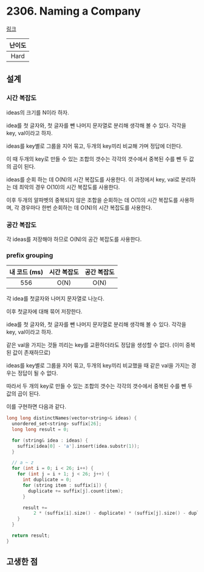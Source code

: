 # 2306. Naming a Company

[링크](https://leetcode.com/problems/naming-a-company/)

| 난이도 |
| :----: |
|  Hard  |

## 설계

### 시간 복잡도

ideas의 크기를 N이라 하자.

idea를 첫 글자와, 첫 글자를 뺀 나머지 문자열로 분리해 생각해 볼 수 있다. 각각을 key, val이라고 하자.

ideas를 key별로 그룹을 지어 묶고, 두개의 key끼리 비교해 가며 정답에 더한다.

이 때 두개의 key로 만들 수 있는 조합의 갯수는 각각의 갯수에서 중복된 수를 뺀 두 값의 곱이 된다.

ideas를 순회 하는 데 O(N)의 시간 복잡도를 사용한다. 이 과정에서 key, val로 분리하는 데 최악의 경우 O(10)의 시간 복잡도를 사용한다.

이후 두개의 알파벳의 중복되지 않은 조합을 순회하는 데 O(1)의 시간 복잡도를 사용하며, 각 경우마다 한번 순회하는 데 O(N)의 시간 복잡도를 사용한다.

### 공간 복잡도

각 ideas를 저장해야 하므로 O(N)의 공간 복잡도를 사용한다.

### prefix grouping

| 내 코드 (ms) | 시간 복잡도 | 공간 복잡도 |
| :----------: | :---------: | :---------: |
|     556      |    O(N)     |    O(N)     |

각 idea를 첫글자와 나머지 문자열로 나눈다.

이후 첫글자에 대해 묶어 저장한다.

idea를 첫 글자와, 첫 글자를 뺀 나머지 문자열로 분리해 생각해 볼 수 있다. 각각을 key, val이라고 하자.

같은 val을 가지는 것들 끼리는 key를 교환하더라도 정답을 생성할 수 없다. (이미 중복된 값이 존재하므로)

ideas를 key별로 그룹을 지어 묶고, 두개의 key끼리 비교했을 때 같은 val을 가지는 경우는 정답이 될 수 없다.

따라서 두 개의 key로 만들 수 있는 조합의 갯수는 각각의 갯수에서 중복된 수를 뺀 두 값의 곱이 된다.

이를 구현하면 다음과 같다.

```cpp
long long distinctNames(vector<string>& ideas) {
  unordered_set<string> suffix[26];
  long long result = 0;

  for (string& idea : ideas) {
    suffix[idea[0] - 'a'].insert(idea.substr(1));
  }

  // a ~ z
  for (int i = 0; i < 26; i++) {
    for (int j = i + 1; j < 26; j++) {
      int duplicate = 0;
      for (string item : suffix[i]) {
        duplicate += suffix[j].count(item);
      }

      result +=
          2 * (suffix[i].size() - duplicate) * (suffix[j].size() - duplicate);
    }
  }

  return result;
}
```

## 고생한 점
